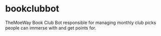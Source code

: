 # bookclubbot
TheMoeWay Book Club Bot responsible for managing monthly club picks people can immerse with and get points for.
